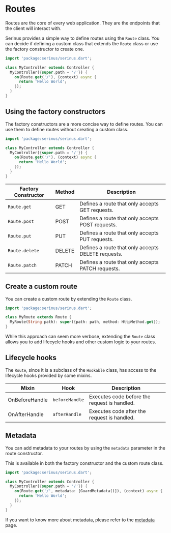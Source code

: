 # Routes

Routes are the core of every web application. They are the endpoints that the client will interact with.

Serinus provides a simple way to define routes using the `Route` class. You can decide if defining a custom class that extends the `Route` class or use the factory constructor to create one.

```dart
import 'package:serinus/serinus.dart';

class MyController extends Controller {
  MyController({super.path = '/'}) {
    on(Route.get('/'), (context) async {
      return 'Hello World';
    });
  }
}
```

## Using the factory constructors

The factory constructors are a more concise way to define routes. You can use them to define routes without creating a custom class.

```dart
import 'package:serinus/serinus.dart';

class MyController extends Controller {
  MyController({super.path = '/'}) {
    on(Route.get('/'), (context) async {
      return 'Hello World';
    });
  }
}
```

| Factory Constructor | Method | Description |
|---------------------|--------|-------------|
| `Route.get` | GET | Defines a route that only accepts GET requests. |
| `Route.post` | POST | Defines a route that only accepts POST requests. |
| `Route.put` | PUT | Defines a route that only accepts PUT requests. |
| `Route.delete` | DELETE | Defines a route that only accepts DELETE requests. |
| `Route.patch` | PATCH | Defines a route that only accepts PATCH requests. |

## Create a custom route

You can create a custom route by extending the `Route` class.

```dart
import 'package:serinus/serinus.dart';

class MyRoute extends Route {
  MyRoute(String path): super({path: path, method: HttpMethod.get});
}
```

While this approach can seem more verbose, extending the `Route` class allows you to add lifecycle hooks and other custom logic to your routes.

## Lifecycle hooks

The `Route`, since it is a subclass of the `Hookable` class, has access to the lifecycle hooks provided by some mixins.

| Mixin | Hook | Description |
|-------|------|-------------|
| OnBeforeHandle | `beforeHandle` | Executes code before the request is handled. |
| OnAfterHandle | `afterHandle` | Executes code after the request is handled. |

## Metadata

You can add metadata to your routes by using the `metadata` parameter in the route constructor.

This is available in both the factory constructor and the custom route class.

```dart
import 'package:serinus/serinus.dart';

class MyController extends Controller {
  MyController({super.path = '/'}) {
    on(Route.get('/', metadata: [GuardMetadata()]), (context) async {
      return 'Hello World';
    });
  }
}
```

If you want to know more about metadata, please refer to the [metadata](/metadata) page.